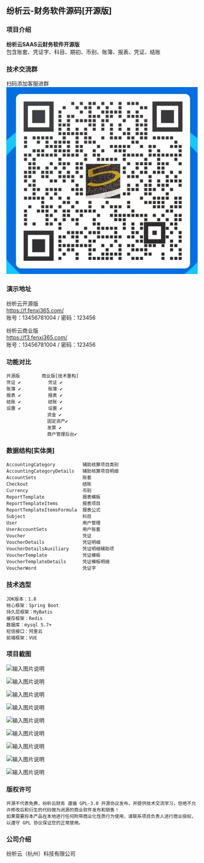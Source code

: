 ## 纷析云-财务软件源码[开源版]

### 项目介绍
**纷析云SAAS云财务软件开源版**<br>
包含账套、凭证字、科目、期初、币别、账簿、报表、凭证、结账
### 技术交流群
扫码添加客服进群
![code.jpg](code.jpg)
### 演示地址
纷析云开源版<br>
https://f.fenxi365.com/ <br>
账号：13456781004 / 密码：123456

纷析云商业版<br>
https://f3.fenxi365.com/ <br>
账号：13456781004 / 密码：123456

### 功能对比
    开源版        商业版[技术重构]
    凭证 ✔          凭证 ✔ 
    账簿 ✔          账簿 ✔ 
    报表 ✔          报表 ✔ 
    结账 ✔          结账 ✔
    设置 ✔          设置 ✔ 
                   资金 ✔ 
                   固定资产✔ 
                   发票 ✔
                   商户管理后台✔
### 数据结构[实体类]
    AccountingCategory          辅助核算项目类别
    AccountingCategoryDetails   辅助核算项目明细
    AccountSets                 账套
    Checkout                    结账
    Currency                    币别
    ReportTemplate              报表模板
    ReportTemplateItems         报表项目
    ReportTemplateItemsFormula  报表公式
    Subject                     科目
    User                        用户管理
    UserAccountSets             用户账套
    Voucher                     凭证
    VoucherDetails              凭证明细
    VoucherDetailsAuxiliary     凭证明细辅助项
    VoucherTemplate             凭证模板
    VoucherTemplateDetails      凭证模板明细
    VoucherWord                 凭证字
### 技术选型

    JDK版本：1.8
    核心框架：Spring Boot
    持久层框架：MyBatis
    缓存框架：Redis
    数据库：mysql 5.7+
    短信接口：阿里云
    前端框架：VUE
### 项目截图

![输入图片说明](https://images.gitee.com/uploads/images/2022/0802/163610_1feaef92_82.png "1.png")

![输入图片说明](https://images.gitee.com/uploads/images/2022/0802/163631_00418cab_82.png "2.png")

![输入图片说明](https://images.gitee.com/uploads/images/2022/0802/163641_eececc32_82.png "3.png")

![输入图片说明](https://images.gitee.com/uploads/images/2022/0802/163653_2b8df6bb_82.png "4.png")

![输入图片说明](https://images.gitee.com/uploads/images/2022/0802/163705_e496ec0d_82.png "5.png")

![输入图片说明](https://images.gitee.com/uploads/images/2022/0802/163713_b37553e9_82.png "6.png")

![输入图片说明](https://images.gitee.com/uploads/images/2022/0802/163722_eb8d1bf7_82.png "7.png")

![输入图片说明](https://images.gitee.com/uploads/images/2022/0802/163730_480f03a3_82.png "8.png")

![输入图片说明](https://images.gitee.com/uploads/images/2022/0802/163737_30064798_82.png "9.png")

### 版权许可
    开源不代表免费，纷析云财务 遵循 GPL-3.0 开源协议发布，并提供技术交流学习，但绝不允许修改后和衍生的代码做为闭源的商业软件发布和销售！
    如果需要将本产品在本地进行任何附带商业化性质行为使用，请联系项目负责人进行商业授权，以遵守 GPL 协议保证您的正常使用。
### 公司介绍

纷析云（杭州）科技有限公司
